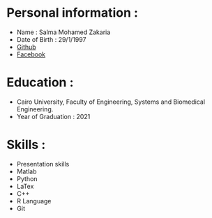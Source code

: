 # Personal information : 
* Name : Salma Mohamed Zakaria  
* Date of Birth : 29/1/1997  
* <a href="https://github.com/SalmaZakariia" target="_blank">Github </a>
* <a href="https://www.facebook.com/salma.m.zakaria" target="_blank"> Facebook </a> 
# Education : 
* Cairo University, Faculty of Engineering, Systems and Biomedical Engineering. 
* Year of Graduation : 2021 
# Skills :
* Presentation skills
* Matlab
* Python
* LaTex
* C++
* R Language
* Git
